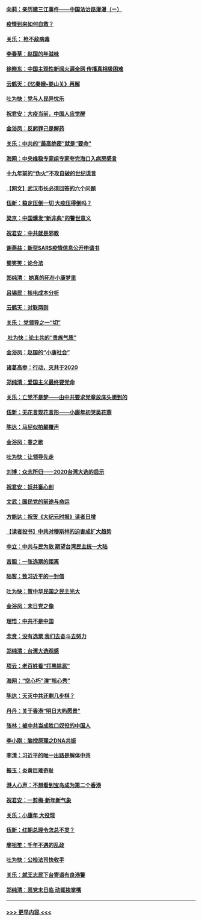 #### [向莉：亲历建三江事件——中国法治路漫漫（ㄧ）](../pages/nsc993/n11827190.md?t=01282331) 
#### [疫情到来如何自救？](../pages/nsc993/n11827632.md?t=01282331) 
#### [关乐： 枪不敌病毒](../pages/nsc993/n11826746.md?t=01282331) 
#### [李春草：赵国的年滋味](../pages/nsc993/n11826321.md?t=01282331) 
#### [徐晓东：中国主观性新闻火遍全网 传播真相极困难](../pages/nsc993/n11826508.md?t=01282331) 
#### [云鹤天：《忆秦娥▪娄山关》再解](../pages/nsc993/n11824682.md?t=01282331) 
#### [吐为快：党与人民异忧乐](../pages/nsc993/n11824660.md?t=01282331) 
#### [祝君安：大疫当前，中国人应觉醒](../pages/nsc993/n11821946.md?t=01282331) 
#### [金浴凤：反躬罪己是解药](../pages/nsc993/n11820280.md?t=01282331) 
#### [关乐：中共的“最高绝密”就是“要命”](../pages/nsc993/n11816946.md?t=01282331) 
#### [海网：中央维稳专家组专家夸完海口入病房感言](../pages/nsc993/n11815138.md?t=01282331) 
#### [十九年前的“伪火”不攻自破的世纪谎言](../pages/nsc993/n11813238.md?t=01282331) 
#### [【网文】武汉市长必须回答的六个问题](../pages/nsc993/n11813848.md?t=01282331) 
#### [伍新：稳定压倒一切 大疫压得倒吗？](../pages/nsc993/n11812634.md?t=01282331) 
#### [梁京：中国爆发“新非典”的警世意义](../pages/nsc993/n11812554.md?t=01282331) 
#### [祝君安：中共就是邪教](../pages/nsc993/n11812431.md?t=01282331) 
#### [谢燕益：新型SARS疫情信息公开申请书](../pages/nsc993/n11808840.md?t=01282331) 
#### [蜀笑笑：论合法](../pages/nsc993/n11808064.md?t=01282331) 
#### [郑纯清： 她真的死在小康梦里](../pages/nsc993/n11806623.md?t=01282331) 
#### [吕锡民：核电成本分析](../pages/nsc993/n11806284.md?t=01282331) 
#### [云鹤天：对联两则](../pages/nsc993/n11805957.md?t=01282331) 
#### [关乐： 党领导之一“切”](../pages/nsc993/n11804505.md?t=01282331) 
#### [ 吐为快：论土共的“贵族气质”](../pages/nsc993/n11804490.md?t=01282331) 
#### [金浴凤：赵国的“小康社会”](../pages/nsc993/n11804452.md?t=01282331) 
#### [诸葛高参：行动，灭共于2020](../pages/nsc993/n11804120.md?t=01282331) 
#### [郑纯清：爱国主义最终要党命](../pages/nsc993/n11802197.md?t=01282331) 
#### [关乐：亡党不是梦——由中共要求党章放床头想到的](../pages/nsc993/n11802156.md?t=01282331) 
#### [伍新：无花言现花言形——小康年初哭吴花燕](../pages/nsc993/n11800044.md?t=01282331) 
#### [陈达：马屁似拍颠覆声](../pages/nsc993/n11800010.md?t=01282331) 
#### [金浴凤：春之歌](../pages/nsc993/n11797687.md?t=01282331) 
#### [吐为快：让领导先走](../pages/nsc993/n11797512.md?t=01282331) 
#### [刘博：众志所归——2020台湾大选的启示](../pages/nsc993/n11796878.md?t=01282331) 
#### [祝君安：妖共畜心剖](../pages/nsc993/n11794273.md?t=01282331) 
#### [文武：国民党的前途与命运](../pages/nsc993/n11794198.md?t=01282331) 
#### [方能达：祝贺《大纪元时报》读者日增](../pages/nsc993/n11793807.md?t=01282331) 
#### [【读者投书】中共对穆斯林的迫害成扩大趋势](../pages/nsc993/n11791371.md?t=01282331) 
#### [中立：中共与民为敌 期望台湾民主统一大陆](../pages/nsc993/n11790392.md?t=01282331) 
#### [苦胆：一张选票的距离](../pages/nsc993/n11788914.md?t=01282331) 
#### [陆客：致习近平的一封信](../pages/nsc993/n11788867.md?t=01282331) 
#### [吐为快：贺中华民国之民主光大](../pages/nsc993/n11788618.md?t=01282331) 
#### [金浴凤：末日党之像](../pages/nsc993/n11787475.md?t=01282331) 
#### [理悟：中共不是中国](../pages/nsc993/n11787463.md?t=01282331) 
#### [念贲：没有选票  我们去奋斗去努力](../pages/nsc993/n11787398.md?t=01282331) 
#### [郑纯清：台湾大选观感](../pages/nsc993/n11786210.md?t=01282331) 
#### [项云：老百姓看“打黑除恶”](../pages/nsc993/n11785398.md?t=01282331) 
#### [海网：“空心朽”演“核心秀”](../pages/nsc993/n11783874.md?t=01282331) 
#### [陈达：天灭中共还剩几步棋？](../pages/nsc993/n11783719.md?t=01282331) 
#### [丹丹：关于香港“明日大屿愿景”](../pages/nsc993/n11783273.md?t=01282331) 
#### [张林：被中共当成牲口奴役的中国人](../pages/nsc993/n11782397.md?t=01282331) 
#### [李小刚：脑控原理之DNA共振](../pages/nsc993/n11780962.md?t=01282331) 
#### [李清：习近平的唯一出路是解体中共](../pages/nsc993/n11780866.md?t=01282331) 
#### [振玉：炎黄巨难奇耻](../pages/nsc993/n11779632.md?t=01282331) 
#### [港人心声：不想看到宝岛成为第二个香港](../pages/nsc993/n11778817.md?t=01282331) 
#### [祝君安：一剪梅‧新年新气象](../pages/nsc993/n11776340.md?t=01282331) 
#### [关乐：小康年 大役现](../pages/nsc993/n11774213.md?t=01282331) 
#### [伍新：红朝总理令怎总不灵？](../pages/nsc993/n11770813.md?t=01282331) 
#### [廖祖笙：千年不遇的乱政](../pages/nsc993/n11770373.md?t=01282331) 
#### [吐为快：公检法司快收手](../pages/nsc993/n11770359.md?t=01282331) 
#### [关乐：就王志民下台寄语有良港警](../pages/nsc993/n11769903.md?t=01282331) 
#### [郑纯清：恶党末日临 动辄挨掌嘴](../pages/nsc993/n11769356.md?t=01282331) 

----
#### [ >>> 更早内容 <<< ](../indexes/nsc993-earlier.md)
